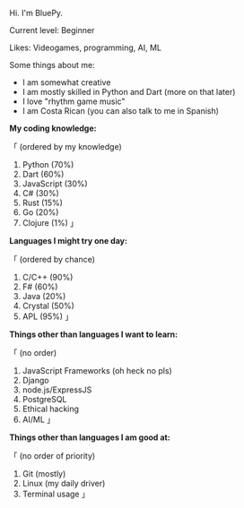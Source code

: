 Hi. I'm BluePy.

Current level: Beginner

Likes: Videogames, programming, AI, ML

Some things about me:

- I am somewhat creative
- I am mostly skilled in Python and Dart (more on that later)
- I love "rhythm game music"
- I am Costa Rican (you can also talk to me in Spanish)

**My coding knowledge:**

「 (ordered by my knowledge)
   1. Python (70%)
   2. Dart (60%)
   3. JavaScript (30%)
   4. C# (30%)
   5. Rust (15%)
   6. Go (20%)
   7. Clojure (1%)          」

**Languages I might try one day:**

「 (ordered by chance)
   1. C/C++ (90%)
   2. F# (60%)
   3. Java (20%)
   4. Crystal (50%)
   5. APL (95%)      」

**Things other than languages I want to learn:**

「 (no order)
   1. JavaScript Frameworks (oh heck no pls)
   2. Django
   3. node.js/ExpressJS
   4. PostgreSQL
   5. Ethical hacking
   6. AI/ML                                」

**Things other than languages I am good at:**

「 (no order of priority)
   1. Git (mostly)
   2. Linux (my daily driver)
   3. Terminal usage         」
   
<!---
BluePyTheDeer251/BluePyTheDeer251 is a ✨ special ✨ repository because its `README.md` (this file) appears on your GitHub profile.
You can click the Preview link to take a look at your changes.
--->
